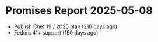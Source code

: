 # Promises Report 2025-05-08

- Publish Chef 19 / 2025 plan (210 days ago)
- Fedora 41+ support (190 days ago)
